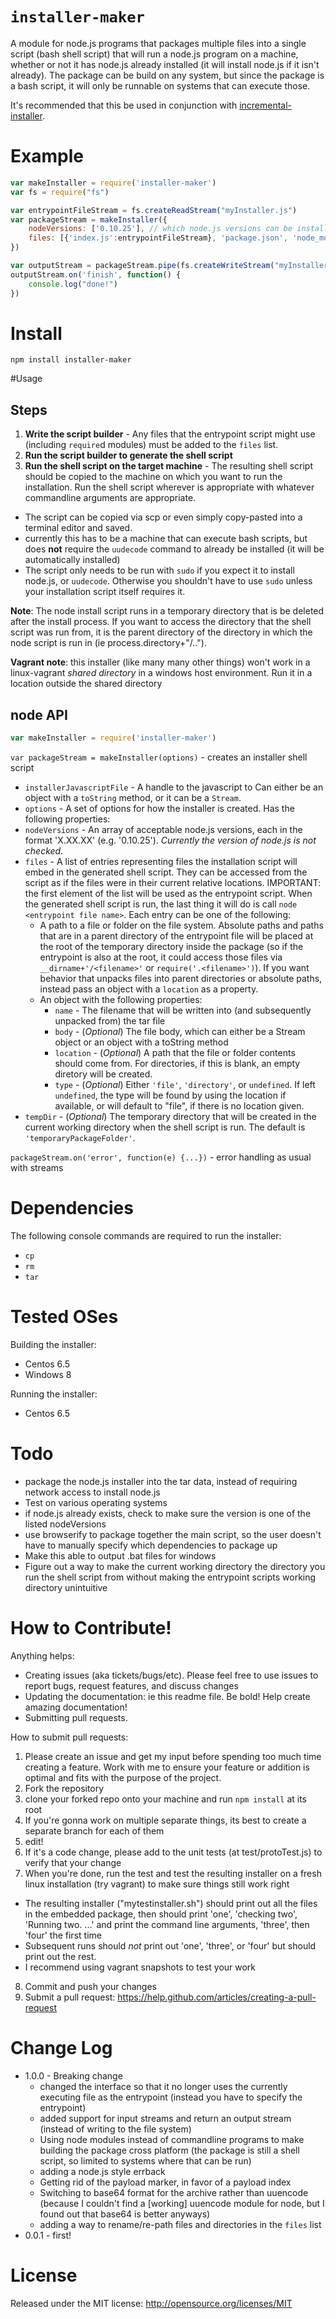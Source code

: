 
`installer-maker`
=====

A module for node.js programs that packages multiple files into a single script (bash shell script) that will run a node.js program on a machine, whether or not it has node.js already installed (it will install node.js if it isn't already). The package can be build on any system, but since the package is a bash script, it will only be runnable on systems that can execute those.

It's recommended that this be used in conjunction with [incremental-installer](https://github.com/fresheneesz/incremental-installer).


Example
=======

```javascript
var makeInstaller = require('installer-maker')
var fs = require("fs")

var entrypointFileStream = fs.createReadStream("myInstaller.js")
var packageStream = makeInstaller({
    nodeVersions: ['0.10.25'], // which node.js versions can be installed
	files: [{'index.js':entrypointFileStream}, 'package.json', 'node_modules/incremental-installer', {'imaginaryFile.txt':"pretend file contents"}]
})

var outputStream = packageStream.pipe(fs.createWriteStream("myInstaller.sh")) // create the installer shell script
outputStream.on('finish', function() {
    console.log("done!")
})
 ```


Install
=======

```
npm install installer-maker
```

#Usage

## Steps

1. **Write the script builder** - Any files that the entrypoint script might use (including `require`d modules) must be added to the `files` list.
2. **Run the script builder to generate the shell script**
3. **Run the shell script on the target machine** - The resulting shell script should be copied to the machine on which you want to run the installation. Run the shell script wherever is appropriate with whatever commandline arguments are appropriate.
  * The script can be copied via scp or even simply copy-pasted into a terminal editor and saved.
  * currently this has to be a machine that can execute bash scripts, but does **not** require the `uudecode` command to already be installed (it will be automatically installed)
  * The script only needs to be run with `sudo` if you expect it to install node.js, or `uudecode`. Otherwise you shouldn't have to use `sudo` unless your installation script itself requires it.

**Note**: The node install script runs in a temporary directory that is be deleted after the install process. If you want to access the directory that the shell script was run from, it is the parent directory of the directory in which the node script is run in (ie process.directory+"/..").

**Vagrant note**: this installer (like many many other things) won't work in a linux-vagrant *shared directory* in a windows host environment. Run it in a location outside the shared directory

## node API

```javascript
var makeInstaller = require('installer-maker')
```

`var packageStream = makeInstaller(options)` - creates an installer shell script

* `installerJavascriptFile` - A handle to the javascript to Can either be an object with a `toString` method, or it can be a `Stream`.
* `options` - A set of options for how the installer is created. Has the following properties:
 * `nodeVersions` - An array of acceptable node.js versions, each in the format 'X.XX.XX' (e.g. '0.10.25'). *Currently the version of node.js is not checked.*
 * `files` - A list of entries representing files the installation script will embed in the generated shell script. They can be accessed from the script as if the files were in their current relative locations. IMPORTANT: the first element of the list will be used as the entrypoint script. When the generated shell script is run, the last thing it will do is call `node <entrypoint file name>`. Each entry can be one of the following:
   * A path to a file or folder on the file system. Absolute paths and paths that are in a parent directory of the entrypoint file will be placed at the root of the temporary directory inside the package (so if the entrypoint is also at the root, it could access those files via` __dirname+'/<filename>'` or `require('.<filename>')`). If you want behavior that unpacks files into parent directories or absolute paths, instead pass an object with a `location` as a property.
   * An object with the following properties:
     * `name` - The filename that will be written into (and subsequently unpacked from) the tar file
     * `body` - (*Optional*) The file body, which can either be a Stream object or an object with a toString method
     * `location` - (*Optional*) A path that the file or folder contents should come from. For directories, if this is blank, an empty diretory will be created.
     * `type` - (*Optional*) Either `'file'`, `'directory'`, or `undefined`. If left `undefined`, the type will be found by using the location if available, or will default to "file", if there is no location given.
 * `tempDir` - (*Optional*) The temporary directory that will be created in the current working directory when the shell script is run. The default is `'temporaryPackageFolder'`.

`packageStream.on('error', function(e) {...})` - error handling as usual with streams

Dependencies
======

The following console commands are required to run the installer:
* `cp`
* `rm`
* `tar`

Tested OSes
==========

Building the installer:
* Centos 6.5
* Windows 8

Running the installer:
* Centos 6.5

Todo
====

* package the node.js installer into the tar data, instead of requiring network access to install node.js
* Test on various operating systems
* if node.js already exists, check to make sure the version is one of the listed nodeVersions
* use browserify to package together the main script, so the user doesn't have to manually specify which dependencies to package up
* Make this able to output .bat files for windows
* Figure out a way to make the current working directory the directory you run the shell script from without making the entrypoint scripts working directory unintuitive

How to Contribute!
============

Anything helps:

* Creating issues (aka tickets/bugs/etc). Please feel free to use issues to report bugs, request features, and discuss changes
* Updating the documentation: ie this readme file. Be bold! Help create amazing documentation!
* Submitting pull requests.

How to submit pull requests:

1. Please create an issue and get my input before spending too much time creating a feature. Work with me to ensure your feature or addition is optimal and fits with the purpose of the project.
2. Fork the repository
3. clone your forked repo onto your machine and run `npm install` at its root
4. If you're gonna work on multiple separate things, its best to create a separate branch for each of them
5. edit!
6. If it's a code change, please add to the unit tests (at test/protoTest.js) to verify that your change
7. When you're done, run the test and test the resulting installer on a fresh linux installation (try vagrant) to make sure things still work right
  * The resulting installer ("mytestinstaller.sh") should print out all the files in the embedded package, then should print 'one', 'checking two', 'Running two. ...' and print the command line arguments, 'three', then 'four' the first time
  * Subsequent runs should *not* print out 'one', 'three', or 'four' but should print out the rest.
  * I recommend using vagrant snapshots to test your work
8. Commit and push your changes
9. Submit a pull request: https://help.github.com/articles/creating-a-pull-request


Change Log
=========

* 1.0.0 - Breaking change
  * changed the interface so that it no longer uses the currently executing file as the entrypoint (instead you have to specify the entrypoint)
  * added support for input streams and return an output stream (instead of writing to the file system)
  * Using node modules instead of commandline programs to make building the package cross platform (the package is still a shell script, so limited to systems where that can be run)
  * adding a node.js style errback
  * Getting rid of the payload marker, in favor of a payload index
  * Switching to base64 format for the archive rather than uuencode (because I couldn't find a [working] uuencode module for node, but I found out that base64 is better anyways)
  * adding a way to rename/re-path files and directories in the `files` list
* 0.0.1 - first!

License
=======
Released under the MIT license: http://opensource.org/licenses/MIT